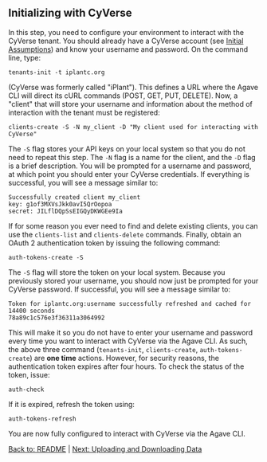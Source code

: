 ## Initializing with CyVerse

In this step, you need to configure your environment to interact with the CyVerse tenant.
You should already have a CyVerse account (see [Initial Assumptions](initial_assumptions.md)) and know your username and password.
On the command line, type:

```tenants-init -t iplantc.org```

(CyVerse was formerly called "iPlant").
This defines a URL where the Agave CLI will direct its cURL commands (POST, GET, PUT, DELETE).
Now, a "client" that will store your username and information about the method of interaction with the tenant must be registered:

```clients-create -S -N my_client -D "My client used for interacting with CyVerse"```

The `-S` flag stores your API keys on your local system so that you do not need to repeat this step.
The `-N` flag is a name for the client, and the `-D` flag is a brief description.
You will be prompted for a username and password, at which point you should enter your CyVerse credentials.
If everything is successful, you will see a message similar to:

```
Successfully created client my_client
key: g1of3MXVsJkk0avI5QrOopoa 
secret: JILflDQpSsEIGQyDKWGEe9Ia
```

If for some reason you ever need to find and delete existing clients, you can use the `clients-list` and `clients-delete` commands. Finally, obtain an OAuth 2 authentication token by issuing the following command:

```auth-tokens-create -S```

The `-S` flag will store the token on your local system.
Because you previously stored your username, you should now just be prompted for your CyVerse password.
If successful, you will see a message similar to:

```
Token for iplantc.org:username successfully refreshed and cached for 14400 seconds
78a89c1c576e3f36311a3064992
```

This will make it so you do not have to enter your username and password every time you want to interact with CyVerse via the Agave CLI.
As such, the above three command (`tenants-init`, `clients-create`, `auth-tokens-create`) are **one time** actions.
However, for security reasons, the  authentication token expires after four hours.
To check the status of the token, issue:

```auth-check ```

If it is expired, refresh the token using:

```auth-tokens-refresh ```

You are now fully configured to interact with CyVerse via the Agave CLI.

[Back to: README](../README.md) | [Next: Uploading and Downloading Data](data_transfer.md)
